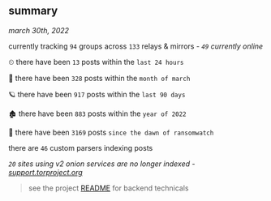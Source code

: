 
## summary
_march 30th, 2022_

currently tracking `94` groups across `133` relays & mirrors - _`49` currently online_

⏲ there have been `13` posts within the `last 24 hours`

🦈 there have been `328` posts within the `month of march`

🪐 there have been `917` posts within the `last 90 days`

🏚 there have been `883` posts within the `year of 2022`

🦕 there have been `3169` posts `since the dawn of ransomwatch`

there are `46` custom parsers indexing posts

_`20` sites using v2 onion services are no longer indexed - [support.torproject.org](https://support.torproject.org/onionservices/v2-deprecation/)_

> see the project [README](https://github.com/thetanz/ransomwatch#ransomwatch--) for backend technicals
